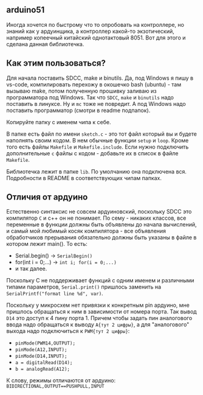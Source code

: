 ## arduino51

Иногда хочется по быстрому что то опробовать на контроллере, но знаний как у ардуинщика, а контроллер какой-то экзотический, например копеечный китайский однотактовый 8051. Вот для этого и сделана данная библиотечка.


## Как этим пользоваться?

Для начала поставить SDCC, make и binutils. Да, под Windows я пишу в vs-code, компилировать перехожу в окошечко bash (ubuntu) - там вызываю make, потом полученную прошивку заливаю из программатора под Windows. Так что `SDCC`, `make` и `binutils` надо поставить в линуксе. Ну и `mc` тоже не повредит. А под Windows надо поставить программатор (смотри в readme подпапок).

Копируйте папку с именем чипа к себе.

В папке есть файл по имени `sketch.c` - это тот файл который вы и будете наполнять своим кодом. В нем обычные функции `setup` и `loop`.
Кроме того есть файлы `Makefile` и `Makefile.include`. Если нужно подключить дополнительные `c` файлы с кодом - добавьте их в список в файле `Makefile`.

Библиотечка лежит в папке `lib`. По умолчанию она подключена вся. Подробности в README в соответствующих чипам папках.


## Отличия от ардуино

Естественно синтаксис не совсем ардуиновский, поскольку SDCC это компилятор `С` и с++ он не понимает. По сему - никаких классов, все переменные в функции должны быть объявлены до начала вычислений, и самый мой любимый косяк компилятора - все объявления обработчиков прерывания обязательно должны быть указаны в файле в котором лежит main(). То есть:

- Serial.begin() -> `SerialBegin()`
- for(int i = 0;...) -> `int i; for(i = 0;...)`
- и так далее.

Поскольку С не поддерживает функций с одним именем и различными типами параметров, `Serial.print()` пришлось заменить на  `SerialPrintf("format line %d", var)`.

Поскольку у микросхем нет привязки к конкретным pin ардуино, мне пришлось обращаться к ним в зависимости от номера порта. Так вывод `D14` это доступ к 4 пину порта 1. Причем чтобы задать пин аналогового ввода надо обращаться к выводу `A{тут 2 цифры}`, а для "аналогового" выхода надо подключиться к `PWM{тут 2 цифры}`:
- `pinMode(PWM14,OUTPUT);`
- `pinMode(A12,INPUT);`
- `pinMode(D14,INPUT);`
- `a = digitalRead(D14);`
- `b = analogRead(A12);`

К слову, режимы отличаются от ардуино: `BIDIRECTIONAL,OUTPUT==PUSHPULL,INPUT`


